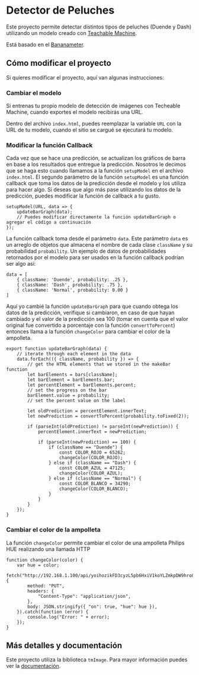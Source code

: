 # Detector de Peluches

Este proyecto permite detectar distintos tipos de peluches (Duende y Dash) utilizando un modelo creado con [Teachable Machine](https://teachablemachine.withgoogle.com/).

Está basado en el [Bananameter](https://medium.com/p/4bfffa765866/).

## Cómo modificar el proyecto

Si quieres modificar el proyecto, aquí van algunas instrucciones:

### Cambiar el modelo

Si entrenas tu propio modelo de detección de imágenes con Techeable Machine, cuando exportes el modelo recibirás una URL.

Dentro del archivo `index.html`, puedes reemplazar la variable `URL` con la URL de tu modelo, cuando el sitio se cargué se ejecutará tu modelo.

### Modificar la función Callback

Cada vez que se hace una predicción, se actualizan los gráficos de barra en base a los resultados que entregue la predicción. Nosotros le decimos que se haga esto cuando llamamos a la función `setupModel` en el archivo `index.html`. El segundo parámetro de la función `setupModel` es una función callback que toma los datos de la predicción desde el modelo y los utiliza para hacer algo. Si deseas que algo más pase utilizando los datos de la predicción, puedes modificar la función de callback a tu gusto.

```
setupModel(URL, data => {
    updateBarGraph(data);
    // Puedes modificar directamente la función updateBarGraph o agregar el código a continuación
});
```

La función callback toma desde el parámetro `data`. Este parámetro `data` es un arreglo de objetos que almacena el nombre de cada clase `className` y su probabilidad `probability`.
Un ejemplo de datos de probabilidades retornados por el modelo para ser usados en la función callback podrían ser algo así:
```
data = [
    { className: 'Duende', probability: .25 },
    { className: 'Dash', probability: .75 },
    { className: 'Normal', probability: 0.00 }
]
```

Aquí yo cambié la función `updateBarGraph` para que cuando obtega los datos de la predicción, verifique si cambiaron, en caso de que hayan cambiado y el valor de la predicción sea 100 (tomar en cuenta que el valor original fue convertido a porcentaje con la función `convertToPercent`) entonces llama a la función `changeColor` para cambiar el color de la ampolleta.

```
export function updateBarGraph(data) {
    // iterate through each element in the data
    data.forEach(({ className, probability }) => {
        // get the HTML elements that we stored in the makeBar function
        let barElements = bars[className];
        let barElement = barElements.bar;
        let percentElement = barElements.percent;
        // set the progress on the bar
        barElement.value = probability;
        // set the percent value on the label

        let oldPrediction = percentElement.innerText;
        let newPrediction = convertToPercent(probability.toFixed(2));

        if (parseInt(oldPrediction) != parseInt(newPrediction)) {
            percentElement.innerText = newPrediction;

            if (parseInt(newPrediction) == 100) {
                if (className == "Duende") {
                    const COLOR_ROJO = 65262;
                    changeColor(COLOR_ROJO);
                } else if (className == "Dash") {
                    const COLOR_AZUL = 47125;
                    changeColor(COLOR_AZUL);
                } else if (className == "Normal") {
                    const COLOR_BLANCO = 34290;
                    changeColor(COLOR_BLANCO);
                }
            }
        }
    });
}
```

### Cambiar el color de la ampolleta

La función `changeColor` permite cambiar el color de una ampolleta Philips HUE realizando una llamada HTTP

```
function changeColor(color) {
    var hue = color;
    fetch("http://192.168.1.100/api/yoihozikFD3cyzL5pb6HxiV1koYLZmkpDW9hro0A/lights/3/state", {
        method: "PUT",
        headers: {
            "Content-Type": "application/json",
        },
        body: JSON.stringify({ "on": true, "hue": hue }),
    }).catch(function (error) {
        console.log("Error: " + error);
    });
}
```

## Más detalles y documentación
Este proyecto utiliza la biblioteca `tmImage`. Para mayor información puedes ver la [documentación](https://github.com/googlecreativelab/teachablemachine-community/tree/master/libraries/image).